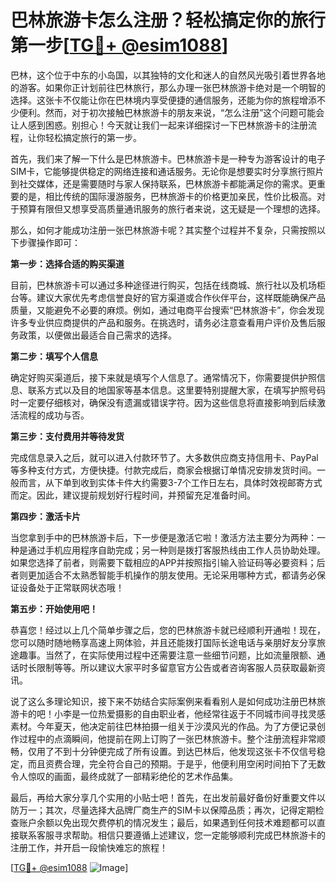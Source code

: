 # 巴林旅游卡怎么注册？轻松搞定你的旅行第一步[[TG💪+ @esim1088](https://t.me/s/esim1088)]

巴林，这个位于中东的小岛国，以其独特的文化和迷人的自然风光吸引着世界各地的游客。如果你正计划前往巴林旅行，那么办理一张巴林旅游卡绝对是一个明智的选择。这张卡不仅能让你在巴林境内享受便捷的通信服务，还能为你的旅程增添不少便利。然而，对于初次接触巴林旅游卡的朋友来说，“怎么注册”这个问题可能会让人感到困惑。别担心！今天就让我们一起来详细探讨一下巴林旅游卡的注册流程，让你轻松搞定旅行的第一步。

首先，我们来了解一下什么是巴林旅游卡。巴林旅游卡是一种专为游客设计的电子SIM卡，它能够提供稳定的网络连接和通话服务。无论你是想要实时分享旅行照片到社交媒体，还是需要随时与家人保持联系，巴林旅游卡都能满足你的需求。更重要的是，相比传统的国际漫游服务，巴林旅游卡的价格更加亲民，性价比极高。对于预算有限但又想享受高质量通讯服务的旅行者来说，这无疑是一个理想的选择。

那么，如何才能成功注册一张巴林旅游卡呢？其实整个过程并不复杂，只需按照以下步骤操作即可：

**第一步：选择合适的购买渠道**

目前，巴林旅游卡可以通过多种途径进行购买，包括在线商城、旅行社以及机场柜台等。建议大家优先考虑信誉良好的官方渠道或合作伙伴平台，这样既能确保产品质量，又能避免不必要的麻烦。例如，通过电商平台搜索“巴林旅游卡”，你会发现许多专业供应商提供的产品和服务。在挑选时，请务必注意查看用户评价及售后服务政策，以便做出最适合自己需求的选择。

**第二步：填写个人信息**

确定好购买渠道后，接下来就是填写个人信息了。通常情况下，你需要提供护照信息、联系方式以及目的地国家等基本信息。这里要特别提醒大家，在填写护照号码时一定要仔细核对，确保没有遗漏或错误字符。因为这些信息将直接影响到后续激活流程的成功与否。

**第三步：支付费用并等待发货**

完成信息录入之后，就可以进入付款环节了。大多数供应商支持信用卡、PayPal等多种支付方式，方便快捷。付款完成后，商家会根据订单情况安排发货时间。一般而言，从下单到收到实体卡件大约需要3-7个工作日左右，具体时效视邮寄方式而定。因此，建议提前规划好行程时间，并预留充足准备时间。

**第四步：激活卡片**

当您拿到手中的巴林旅游卡后，下一步便是激活它啦！激活方法主要分为两种：一种是通过手机应用程序自助完成；另一种则是拨打客服热线由工作人员协助处理。如果您选择了前者，则需要下载相应的APP并按照指引输入验证码等必要资料；后者则更加适合不太熟悉智能手机操作的朋友使用。无论采用哪种方式，都请务必保证设备处于正常联网状态哦！

**第五步：开始使用吧！**

恭喜您！经过以上几个简单步骤之后，您的巴林旅游卡就已经顺利开通啦！现在，您可以随时随地畅享高速上网体验，并且还能拨打国际长途电话与亲朋好友分享旅途趣事。当然了，在实际使用过程中还需要注意一些细节问题，比如流量限额、通话时长限制等等。所以建议大家平时多留意官方公告或者咨询客服人员获取最新资讯。

说了这么多理论知识，接下来不妨结合实际案例来看看别人是如何成功注册巴林旅游卡的吧！小李是一位热爱摄影的自由职业者，他经常往返于不同城市间寻找灵感素材。今年夏天，他决定前往巴林拍摄一组关于沙漠风光的作品。为了方便记录创作过程中的点滴瞬间，他提前在网上订购了一张巴林旅游卡。整个注册流程非常顺畅，仅用了不到十分钟便完成了所有设置。到达巴林后，他发现这张卡不仅信号稳定，而且资费合理，完全符合自己的预期。于是乎，他便利用空闲时间拍下了无数令人惊叹的画面，最终成就了一部精彩绝伦的艺术作品集。

最后，再给大家分享几个实用的小贴士吧！首先，在出发前最好备份好重要文件以防万一；其次，尽量选择大品牌厂商生产的SIM卡以保障品质；再次，记得定期检查账户余额以免出现欠费停机的情况发生；最后，如果遇到任何技术难题都可以直接联系客服寻求帮助。相信只要遵循上述建议，您一定能够顺利完成巴林旅游卡的注册工作，并开启一段愉快难忘的旅程！

[[TG💪+ @esim1088](https://t.me/s/esim1088) ![Image](https://i.postimg.cc/4NQfJmqS/Snipaste-2025-05-13-00-14-12.png)]